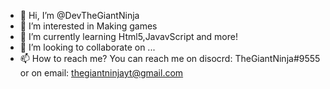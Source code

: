 - 👋 Hi, I’m @DevTheGiantNinja
- 👀 I’m interested in Making games
- 🌱 I’m currently learning Html5,JavavScript and more!
- 💞️ I’m looking to collaborate on ...
- 📫 How to reach me? You can reach me on disocrd: TheGiantNinja#9555 or on email: thegiantninjayt@gmail.com

<!---
DevTheGiantNinja/DevTheGiantNinja is a ✨ special ✨ repository because its `README.md` (this file) appears on your GitHub profile.
You can click the Preview link to take a look at your changes.
--->
